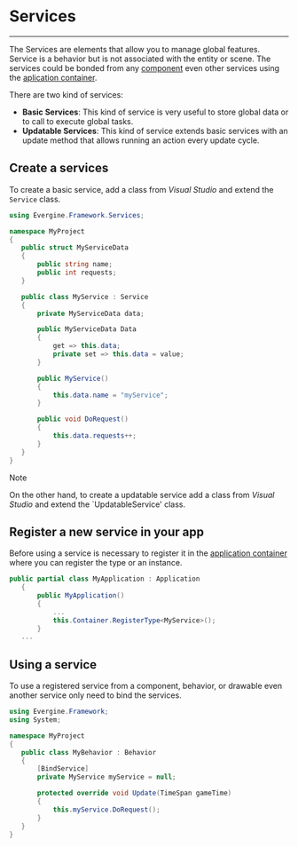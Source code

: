 # Services
---

The Services are elements that allow you to manage global features. Service is a behavior but is not associated with the entity or scene. The services could be bonded from any [component](component_arch/components/index.md) even other services using the [aplication container](application.md).

There are two kind of services:
 
 * **Basic Services**: This kind of service is very useful to store global data or to call to execute global tasks.
 * **Updatable Services**: This kind of service extends basic services with an update method that allows running an action every update cycle.

 ## Create a services
To create a basic service, add a class from _Visual Studio_ and extend the `Service` class.
 
 ```csharp
 using Evergine.Framework.Services;

namespace MyProject
{
    public struct MyServiceData
    {
        public string name;
        public int requests;
    }

    public class MyService : Service
    {
        private MyServiceData data;

        public MyServiceData Data 
        {
            get => this.data;
            private set => this.data = value;
        }

        public MyService()
        {
            this.data.name = "myService";
        }

        public void DoRequest()
        {
            this.data.requests++;
        }        
    }
}

 ``` 

> [!Note]
> On the other hand, to create a updatable service add a class from _Visual Studio_ and extend the `UpdatableService' class.


 ## Register a new service in your app
Before using a service is necessary to register it in the [application container](application.md) where you can register the type or an instance.

 ```csharp
 public partial class MyApplication : Application
    {
        public MyApplication()
        {
            ...            
            this.Container.RegisterType<MyService>();
        }
    ...
 ```

 ## Using a service
 To use a registered service from a component, behavior, or drawable even another service only need to bind the services.

 ```csharp
using Evergine.Framework;
using System;

namespace MyProject
{
    public class MyBehavior : Behavior
    {
        [BindService]
        private MyService myService = null;

        protected override void Update(TimeSpan gameTime)
        {
            this.myService.DoRequest();
        }
    }
}
 ```